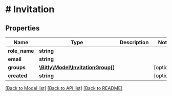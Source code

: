 # # Invitation

## Properties

Name | Type | Description | Notes
------------ | ------------- | ------------- | -------------
**role_name** | **string** |  |
**email** | **string** |  |
**groups** | [**\Bitly\Model\InvitationGroup[]**](InvitationGroup.md) |  | [optional]
**created** | **string** |  | [optional]

[[Back to Model list]](../../README.md#models) [[Back to API list]](../../README.md#endpoints) [[Back to README]](../../README.md)
